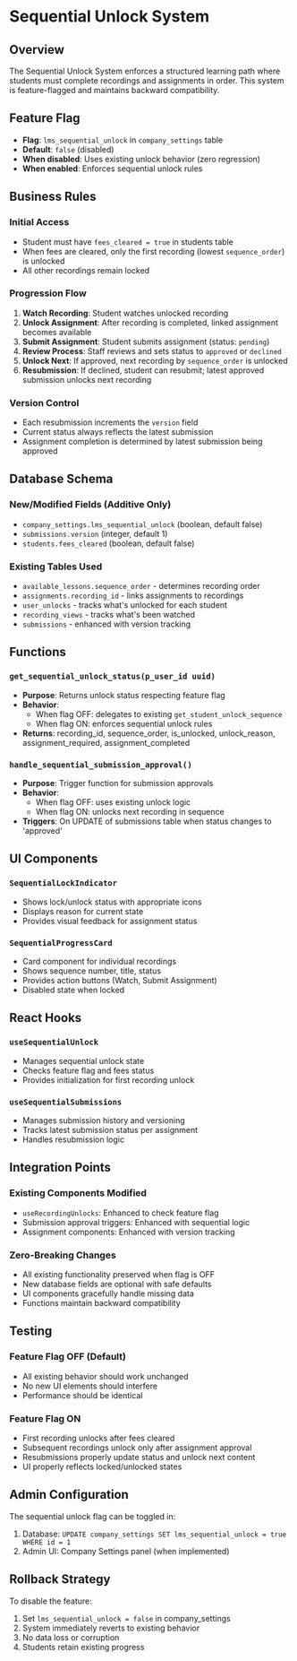 # Sequential Unlock System

## Overview

The Sequential Unlock System enforces a structured learning path where students must complete recordings and assignments in order. This system is feature-flagged and maintains backward compatibility.

## Feature Flag

- **Flag**: `lms_sequential_unlock` in `company_settings` table
- **Default**: `false` (disabled)
- **When disabled**: Uses existing unlock behavior (zero regression)
- **When enabled**: Enforces sequential unlock rules

## Business Rules

### Initial Access
- Student must have `fees_cleared = true` in students table
- When fees are cleared, only the first recording (lowest `sequence_order`) is unlocked
- All other recordings remain locked

### Progression Flow
1. **Watch Recording**: Student watches unlocked recording
2. **Unlock Assignment**: After recording is completed, linked assignment becomes available
3. **Submit Assignment**: Student submits assignment (status: `pending`)
4. **Review Process**: Staff reviews and sets status to `approved` or `declined`
5. **Unlock Next**: If approved, next recording by `sequence_order` is unlocked
6. **Resubmission**: If declined, student can resubmit; latest approved submission unlocks next recording

### Version Control
- Each resubmission increments the `version` field
- Current status always reflects the latest submission
- Assignment completion is determined by latest submission being approved

## Database Schema

### New/Modified Fields (Additive Only)
- `company_settings.lms_sequential_unlock` (boolean, default false)
- `submissions.version` (integer, default 1)
- `students.fees_cleared` (boolean, default false)

### Existing Tables Used
- `available_lessons.sequence_order` - determines recording order
- `assignments.recording_id` - links assignments to recordings
- `user_unlocks` - tracks what's unlocked for each student
- `recording_views` - tracks what's been watched
- `submissions` - enhanced with version tracking

## Functions

### `get_sequential_unlock_status(p_user_id uuid)`
- **Purpose**: Returns unlock status respecting feature flag
- **Behavior**: 
  - When flag OFF: delegates to existing `get_student_unlock_sequence`
  - When flag ON: enforces sequential unlock rules
- **Returns**: recording_id, sequence_order, is_unlocked, unlock_reason, assignment_required, assignment_completed

### `handle_sequential_submission_approval()`
- **Purpose**: Trigger function for submission approvals
- **Behavior**:
  - When flag OFF: uses existing unlock logic
  - When flag ON: unlocks next recording in sequence
- **Triggers**: On UPDATE of submissions table when status changes to 'approved'

## UI Components

### `SequentialLockIndicator`
- Shows lock/unlock status with appropriate icons
- Displays reason for current state
- Provides visual feedback for assignment status

### `SequentialProgressCard`
- Card component for individual recordings
- Shows sequence number, title, status
- Provides action buttons (Watch, Submit Assignment)
- Disabled state when locked

## React Hooks

### `useSequentialUnlock`
- Manages sequential unlock state
- Checks feature flag and fees status
- Provides initialization for first recording unlock

### `useSequentialSubmissions`
- Manages submission history and versioning
- Tracks latest submission status per assignment
- Handles resubmission logic

## Integration Points

### Existing Components Modified
- `useRecordingUnlocks`: Enhanced to check feature flag
- Submission approval triggers: Enhanced with sequential logic
- Assignment components: Enhanced with version tracking

### Zero-Breaking Changes
- All existing functionality preserved when flag is OFF
- New database fields are optional with safe defaults
- UI components gracefully handle missing data
- Functions maintain backward compatibility

## Testing

### Feature Flag OFF (Default)
- All existing behavior should work unchanged
- No new UI elements should interfere
- Performance should be identical

### Feature Flag ON
- First recording unlocks after fees cleared
- Subsequent recordings unlock only after assignment approval
- Resubmissions properly update status and unlock next content
- UI properly reflects locked/unlocked states

## Admin Configuration

The sequential unlock flag can be toggled in:
1. Database: `UPDATE company_settings SET lms_sequential_unlock = true WHERE id = 1`
2. Admin UI: Company Settings panel (when implemented)

## Rollback Strategy

To disable the feature:
1. Set `lms_sequential_unlock = false` in company_settings
2. System immediately reverts to existing behavior
3. No data loss or corruption
4. Students retain existing progress